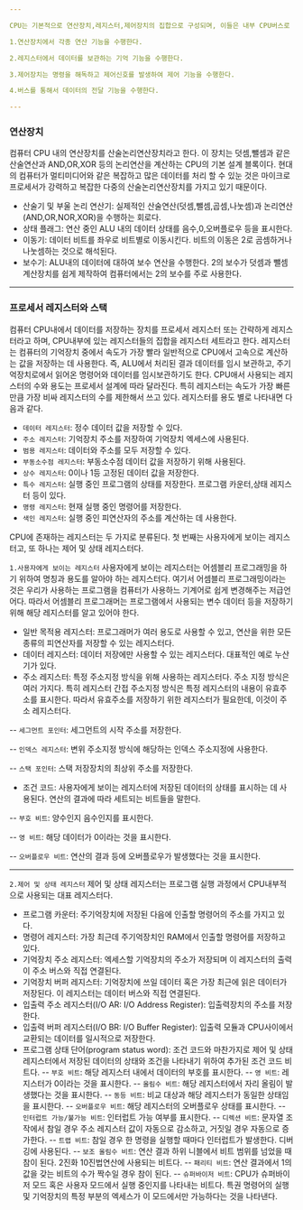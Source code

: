 ```yaml
---

CPU는 기본적으로 연산장치,레지스터,제어장치의 집합으로 구성되며, 이들은 내부 CPU버스로 연결되어 있다. 그리고 데이터들은 버스를 통해서 전송된다.

1.연산장치에서 각종 연산 기능을 수행한다.

2.레지스터에서 데이터를 보관하는 기억 기능을 수행한다.

3.제어장치는 명령을 해독하고 제어신호를 발생하여 제어 기능을 수행한다.

4.버스를 통해서 데이터의 전달 기능을 수행한다.

---
```

### 연산장치
컴퓨터 CPU 내의 연산장치를 산술논리연산장치라고 한다. 이 장치는 덧셈,뺄셈과 같은 산술연산과 AND,OR,XOR 등의 논리연산을 계산하는 CPU의 기본 설계 블록이다. 현대의 컴퓨터가 멀티미디어와 같은 복잡하고 많은 데이터를 처리 할 수 있눈 것은 마이크로프로세서가 강력하고 복잡한 다중의 산술논리연산장치를 가지고 있기 때문이다.

- 산술기 및 부울 논리 연산기: 실제적인 산술연산(덧셈,뺄셈,곱셈,나눗셈)과 논리연산(AND,OR,NOR,XOR)을 수행하는 회로다.
- 상태 플래그: 연산 중인 ALU 내의 데이터 상태를 음수,0,오버플로우 등을 표시한다.
- 이동기: 데이터 비트를 좌우로 비트별로 이동시킨다. 비트의 이동은 2로 곰셈하거나 나눗셈하는 것으로 해석된다.
- 보수기: ALU내의 데이터에 대하여 보수 연산을 수행한다. 2의 보수가 덧셈과 뺄셈 계산장치를 쉽게 제작하여 컴퓨터에서는 2의 보수를 주로 사용한다.

---
### 프로세서 레지스터와 스택
컴퓨터 CPU내에서 데이터를 저장하는 장치를 프로세서 레지스터 또는 간략하게 레지스터라고 하며, CPU내부에 있는 레지스터들의 집합을 레지스터 세트라고 한다. 레지스터는 컴퓨터의 기억장치 중에서 속도가 가장 빨라 일반적으로 CPU에서 고속으로 계산하는 값을 저장하는 데 사용한다. 즉, ALU에서 처리된 결과 데이터를 임시 보관하고, 주기억장치로에서 읽어온 명령어와 데이터를 임시보관하기도 한다. CPU애서 사용되는 레지스터의 수와 용도는 프로세서 설계에 따라 달라진다. 특히 레지스터는 속도가 가장 빠른 만큼 가장 비싸 레지스터의 수를 제한해서 쓰고 있다. 레지스터를 용도 별로 나타내면 다음과 같다.

- `데이터 레지스터`: 정수 데이터 값을 저장할 수 있다.
- `주소 레지스터`: 기억장치 주소를 저장하여 기억장치 엑세스에 사용된다.
- `범용 레지스터`: 데이터와 주소를 모두 저장할 수 있다.
- `부동소수점 레지스터`: 부동소수점 데이터 값을 저장하기 위해 사용된다.
- `상수 레지스터`: 0이나 1등 고정된 데이터 값을 저장한다.
- `특수 레지스터`: 실행 중인 프로그램의 상태를 저장한다. 프로그램 카운터,상태 레지스터 등이 있다.
- `명령 레지스터`: 현재 실행 중인 명령어를 저장한다.
- `색인 레지스터`: 실행 중인 피연산자의 주소를 계산하는 데 사용한다.

CPU에 존재하는 레지스터는 두 가지로 분류된다. 첫 번째는 사용자에게 보이는 레지스터고, 또 하나는 제어 및 상태 레지스터다.

`1.사용자에게 보이는 레지스터`
사용자에게 보이는 레지스터는 어셈블리 프로그래밍을 하기 위하여 명칭과 용도를 알아야 하는 레지스터다. 여기서 어셈블리 프로그래밍이라는 것은 우리가 사용하는 프로그램을 컴퓨터가 사용하느 기계어로 쉽게 변경해주는 저급언어다. 따라서 어셈블리 프로그래머는 프로그램에서 사용되는 변수 데이터 등을 저장하기 위해 해당 레지스터를 알고 있어야 한다. 

- 일반 목적용 레지스터: 프로그래머가 여러 용도로 사용할 수 있고, 연산을 위한 모든 종류의 피연산자를 저장할 수 있는 레지스터다.
- 데이터 레지스터: 데이터 저장에만 사용할 수 있는 레지스터다. 대표적인 예로 누산기가 있다.
- 주소 레지스터: 특정 주소지정 방식을 위해 사용하는 레지스터다. 주소 지정 방식은 여러 가지다. 특히 레지스터 간접 주소지정 방식은 특정 레지스터의 내용이 유효주소를 표시한다. 따라서 유효주소를 저장하기 위한 레지스터가 필요한데, 이것이 주소 레지스터다.

-- `세그먼트 포인터`: 세그먼트의 시작 주소를 저장한다.

-- `인덱스 레지스터`: 변위 주소지정 방식에 해당하는 인덱스 주소지정에 사용한다.

-- `스택 포인터`: 스택 저장장치의 최상위 주소를 저장한다.

- 조건 코드: 사용자에게 보이는 레지스터에 저장된 데이터의 상태를 표시하는 데 사용된다. 연산의 결과에 따라 세트되는 비트들을 말한다.

-- `부호 비트`: 양수인지 음수인지를 표시한다.

-- `영 비트`: 해당 데이터가 0이라는 것을 표시한다.

-- `오버플로우 비트`: 연산의 결과 등에 오버플로우가 발생했다는 것을 표시한다.

---
`2.제어 및 상태 레지스터`
제어 및 상태 레지스터는 프로그램 실행 과정에서 CPU내부적으로 사용되는 대표 레지스터다.

-  프로그램 카운터: 주기억장치에 저장된 다음에 인출할 명령어의 주소를 가지고 있다.
-  명령어 레지스터: 가장 최근데 주기억장치인 RAM에서 인출할 명령어를 저장하고 있다.
- 기억장치 주소 레지스터: 엑세스할 기억장치의 주소가 저장되며 이 레지스터의 출력이 주소 버스와 직접 연결된다.
- 기억장치 버퍼 레지스터: 기억장치에 쓰일 데이터 혹은 가장 최근에 읽은 데이터가 저장된다. 이 레지스터는 데이터 버스와 직접 연결된다.
- 입출력 주소 레지스터(I/O AR: I/O Address Register): 입출력장치의 주소를 저장한다.
- 입출력 버퍼 레지스터(I/O BR: I/O Buffer Register): 입출력 모듈과 CPU사이에서 교환되는 데이터를 일시적으로 저장한다.
- 프로그램 상태 단어(program status word): 조건 코드와 마찬가지로 제어 및 상태 레지스터에서 저장된 데이터의 상태와 조건을 나타내기 위하여 추가된 조건 코드 비트다.
-- `부호 비트`: 해당 레지스터 내에서 데이터의 부호를 표시한다.
-- `영 비트`: 레지스터가 0이라는 것을 표시한다.
-- `올림수 비트`: 해당 레지스터에서 자리 올림이 발생했다는 것을 표시한다.
-- `동등 비트`: 비교 대상과 해당 레지스터가 동일한 상태임을 표시한다.
-- `오버플로우 비트`: 해당 레지스터의 오버플로우 상태를 표시한다.
-- `인터럽트 가능/불가능 비트`: 인터럽트 가능 여부를 표시한다.
-- `디렉션 비트`: 문자열 조작에서 참일 경우 주소 레지스터 값이 자동으로 감소하고, 거짓일 경우 자동으로 증가한다.
-- `트랩 비트`: 참일 경우 한 명령을 실행할 때마다 인터럽트가 발생한다. 디버깅에 사용된다.
-- `보조 올림수 비트`: 연산 결과 하위 니블에서 비트 범위를 넘었을 때 참이 된다. 2진화 10진법연산에 사용되는 비트다.
-- `패리티 비트`: 연산 결과에서 1의 값을 갖는 비트의 수가 짝수일 경우 참이 된다.
-- `슈퍼바이저 비트`: CPU가 슈퍼바이저 모드 혹은 사용자 모드에서 실행 중인지를 나타내는 비트다. 특권 명령어의 실행 및 기억장치의 특정 부분의 엑세스가 이 모드에서만 가능하다는 것을 나타낸다.



 





























